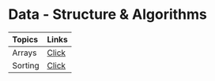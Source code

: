 # Data - Structure & Algorithms
| Topics    | Links |
| :---      | :-----|
|Arrays     |[Click](https://github.com/Jaykant-yadav/Data-Structure-Algorithms/tree/main/DSA/Arrays)|
|Sorting    |[Click](https://github.com/Jaykant-yadav/Data-Structure-Algorithms/tree/main/DSA/Sorting)|
